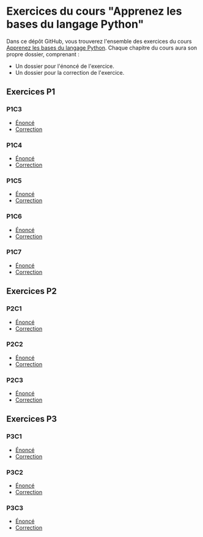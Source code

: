 # Exercices du cours "Apprenez les bases du langage Python"

Dans ce dépôt GitHub, vous trouverez l'ensemble des exercices du cours [Apprenez les bases du langage Python](https://openclassrooms.com/fr/courses/7168871-apprenez-les-bases-du-langage-python). Chaque chapitre du cours aura son propre dossier, comprenant :
- Un dossier pour l'énoncé de l'exercice.
- Un dossier pour la correction de l'exercice.

## Exercices P1

### P1C3

- [Énoncé](https://github.com/OpenClassrooms-Student-Center/7168871-apprenez-les-bases-du-langage-python/tree/main/P1/P1C3/énoncé)
- [Correction](https://github.com/OpenClassrooms-Student-Center/7168871-apprenez-les-bases-du-langage-python/tree/main/P1/P1C3/correction)

### P1C4

- [Énoncé](https://github.com/OpenClassrooms-Student-Center/7168871-apprenez-les-bases-du-langage-python/tree/main/P1/P1C4/énoncé)
- [Correction](https://github.com/OpenClassrooms-Student-Center/7168871-apprenez-les-bases-du-langage-python/tree/main/P1/P1C4/correction)

### P1C5

- [Énoncé](https://github.com/OpenClassrooms-Student-Center/7168871-apprenez-les-bases-du-langage-python/tree/main/P1/P1C5/énoncé)
- [Correction](https://github.com/OpenClassrooms-Student-Center/7168871-apprenez-les-bases-du-langage-python/tree/main/P1/P1C5/correction)

### P1C6

- [Énoncé](https://github.com/OpenClassrooms-Student-Center/7168871-apprenez-les-bases-du-langage-python/tree/main/P1/P1C6/énoncé)
- [Correction](https://github.com/OpenClassrooms-Student-Center/7168871-apprenez-les-bases-du-langage-python/tree/main/P1/P1C6/correction)

### P1C7

- [Énoncé](https://github.com/OpenClassrooms-Student-Center/7168871-apprenez-les-bases-du-langage-python/tree/main/P1/P1C7/énoncé)
- [Correction](https://github.com/OpenClassrooms-Student-Center/7168871-apprenez-les-bases-du-langage-python/tree/main/P1/P1C7/correction)

## Exercices P2

### P2C1

- [Énoncé](https://github.com/OpenClassrooms-Student-Center/7168871-apprenez-les-bases-du-langage-python/tree/main/P1/P2C1/énoncé)
- [Correction](https://github.com/OpenClassrooms-Student-Center/7168871-apprenez-les-bases-du-langage-python/tree/main/P1/P2C1/correction)

### P2C2

- [Énoncé](https://github.com/OpenClassrooms-Student-Center/7168871-apprenez-les-bases-du-langage-python/tree/main/P1/P2C2/énoncé)
- [Correction](https://github.com/OpenClassrooms-Student-Center/7168871-apprenez-les-bases-du-langage-python/tree/main/P1/P2C2/correction)

### P2C3

- [Énoncé](https://github.com/OpenClassrooms-Student-Center/7168871-apprenez-les-bases-du-langage-python/tree/main/P1/P2C3/énoncé)
- [Correction](https://github.com/OpenClassrooms-Student-Center/7168871-apprenez-les-bases-du-langage-python/tree/main/P1/P2C3/correction)

## Exercices P3

### P3C1

- [Énoncé](https://github.com/OpenClassrooms-Student-Center/7168871-apprenez-les-bases-du-langage-python/tree/main/P1/P3C1/énoncé)
- [Correction](https://github.com/OpenClassrooms-Student-Center/7168871-apprenez-les-bases-du-langage-python/tree/main/P1/P3C1/correction)

### P3C2

- [Énoncé](https://github.com/OpenClassrooms-Student-Center/7168871-apprenez-les-bases-du-langage-python/tree/main/P1/P3C2/énoncé)
- [Correction](https://github.com/OpenClassrooms-Student-Center/7168871-apprenez-les-bases-du-langage-python/tree/main/P1/P3C2/correction)

### P3C3


- [Énoncé](https://github.com/OpenClassrooms-Student-Center/7168871-apprenez-les-bases-du-langage-python/tree/main/P1/P3C3/énoncé)
- [Correction](https://github.com/OpenClassrooms-Student-Center/7168871-apprenez-les-bases-du-langage-python/tree/main/P1/P3C3/correction)
